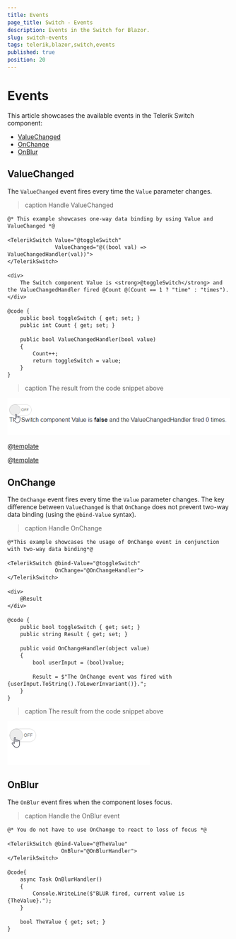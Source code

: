 ```yaml
---
title: Events
page_title: Switch - Events
description: Events in the Switch for Blazor.
slug: switch-events
tags: telerik,blazor,switch,events
published: true
position: 20
---
```


# Events

This article showcases the available events in the Telerik Switch component:

* [ValueChanged](#valuechanged)
* [OnChange](#onchange)
* [OnBlur](#onblur)

## ValueChanged

The `ValueChanged` event fires every time the `Value` parameter changes.

>caption Handle ValueChanged

````RAZOR
@* This example showcases one-way data binding by using Value and ValueChanged *@

<TelerikSwitch Value="@toggleSwitch" 
               ValueChanged="@((bool val) => ValueChangedHandler(val))">
</TelerikSwitch>

<div>
    The Switch component Value is <strong>@toggleSwitch</strong> and the ValueChangedHandler fired @Count @(Count == 1 ? "time" : "times").
</div>

@code {
    public bool toggleSwitch { get; set; }
    public int Count { get; set; }

    public bool ValueChangedHandler(bool value)
    {
        Count++;
        return toggleSwitch = value;
    }
}
````

>caption The result from the code snippet above

![valuechanged event example](images/switch-valuechanged-event-example.gif)

@[template](/_contentTemplates/common/general-info.md#event-callback-can-be-async)

@[template](/_contentTemplates/common/issues-and-warnings.md#valuechanged-lambda-required)

## OnChange

The `OnChange` event fires every time the `Value` parameter changes. The key difference between `ValueChanged` is that `OnChange` does not prevent two-way data binding (using the `@bind-Value` syntax).

>caption Handle OnChange

````RAZOR
@*This example showcases the usage of OnChange event in conjunction with two-way data binding*@

<TelerikSwitch @bind-Value="@toggleSwitch"
               OnChange="@OnChangeHandler">
</TelerikSwitch>

<div>
    @Result
</div>

@code {
    public bool toggleSwitch { get; set; }
    public string Result { get; set; }

    public void OnChangeHandler(object value)
    {
        bool userInput = (bool)value;

        Result = $"The OnChange event was fired with {userInput.ToString().ToLowerInvariant()}.";
    }
}
````

>caption The result from the code snippet above

![onchange event example](images/switch-onchange-event-example.gif)



## OnBlur

The `OnBlur` event fires when the component loses focus.

>caption Handle the OnBlur event

````RAZOR
@* You do not have to use OnChange to react to loss of focus *@

<TelerikSwitch @bind-Value="@TheValue"
                 OnBlur="@OnBlurHandler">
</TelerikSwitch>

@code{
    async Task OnBlurHandler()
    {
        Console.WriteLine($"BLUR fired, current value is {TheValue}.");
    }

    bool TheValue { get; set; }
}
````

